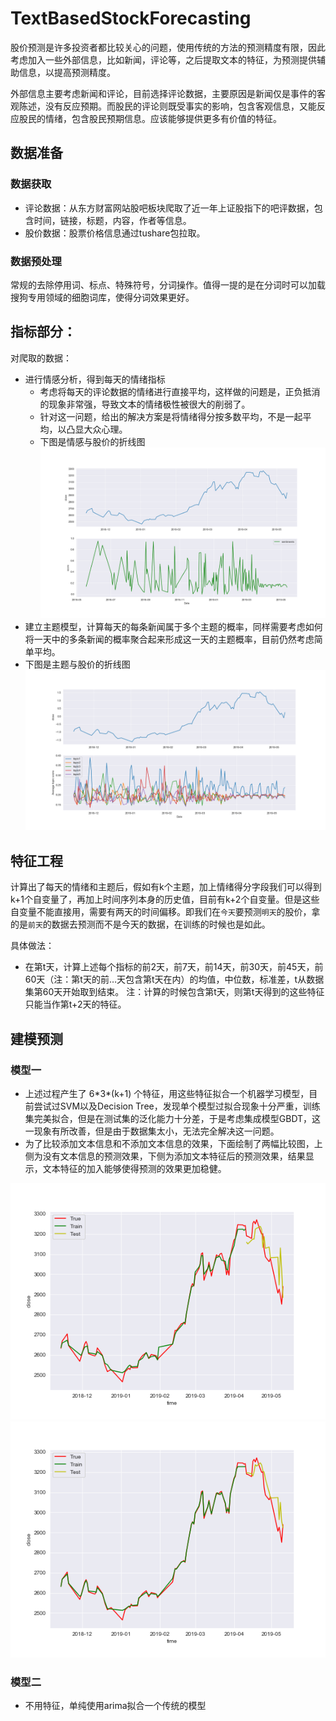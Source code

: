 # TextBasedStockForecasting

股价预测是许多投资者都比较关心的问题，使用传统的方法的预测精度有限，因此考虑加入一些外部信息，比如新闻，评论等，之后提取文本的特征，为预测提供辅助信息，以提高预测精度。

外部信息主要考虑新闻和评论，目前选择评论数据，主要原因是新闻仅是事件的客观陈述，没有反应预期。而股民的评论则既受事实的影响，包含客观信息，又能反应股民的情绪，包含股民预期信息。应该能够提供更多有价值的特征。

## 数据准备

### 数据获取
- 评论数据：从东方财富网站股吧板块爬取了近一年上证股指下的吧评数据，包含时间，链接，标题，内容，作者等信息。
- 股价数据：股票价格信息通过tushare包拉取。

### 数据预处理

常规的去除停用词、标点、特殊符号，分词操作。值得一提的是在分词时可以加载搜狗专用领域的细胞词库，使得分词效果更好。

## 指标部分：

对爬取的数据：
- 进行情感分析，得到每天的情绪指标
   - 考虑将每天的评论数据的情绪进行直接平均，这样做的问题是，正负抵消的现象非常强，导致文本的情绪极性被很大的削弱了。
   - 针对这一问题，给出的解决方案是将情绪得分按多数平均，不是一起平均，以凸显大众心理。
   - 下图是情感与股价的折线图
   ![](sentibd_close.png)
- 建立主题模型，计算每天的每条新闻属于多个主题的概率，同样需要考虑如何将一天中的多条新闻的概率聚合起来形成这一天的主题概率，目前仍然考虑简单平均。
- 下图是主题与股价的折线图
![](topic_close.png)
## 特征工程

计算出了每天的情绪和主题后，假如有k个主题，加上情绪得分字段我们可以得到k+1个自变量了，再加上时间序列本身的历史值，目前有k+2个自变量。但是这些自变量不能直接用，需要有两天的时间偏移。即我们在`今天`要预测`明天`的股价，拿的是`前天`的数据去预测而不是今天的数据，在训练的时候也是如此。

具体做法：
- 在第t天，计算上述每个指标的前2天，前7天，前14天，前30天，前45天，前60天（注：第t天的前…天包含第t天在内）的均值，中位数，标准差，t从数据集第60天开始取到结束。
注：计算的时候包含第t天，则第t天得到的这些特征只能当作第t+2天的特征。

## 建模预测

### 模型一
- 上述过程产生了 6\*3\*(k+1) 个特征，用这些特征拟合一个机器学习模型，目前尝试过SVM以及Decision Tree，发现单个模型过拟合现象十分严重，训练集完美拟合，但是在测试集的泛化能力十分差，于是考虑集成模型GBDT，这一现象有所改善，但是由于数据集太小，无法完全解决这一问题。
- 为了比较添加文本信息和不添加文本信息的效果，下面绘制了两幅比较图，上侧为没有文本信息的预测效果，下侧为添加文本特征后的预测效果，结果显示，文本特征的加入能够使得预测的效果更加稳健。

![](pred1_senti22.png)![](pred1_senti.png)
### 模型二
- 不用特征，单纯使用arima拟合一个传统的模型
